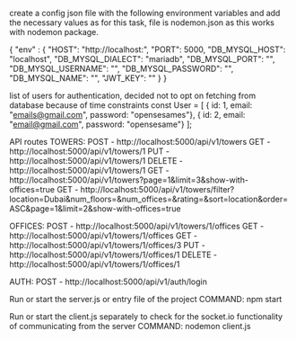 create a config json file with the following environment variables and add the necessary values
as for this task, file is nodemon.json as this works with nodemon package.

{
    "env" : {
        "HOST": "http://localhost:",
        "PORT": 5000,
        "DB_MYSQL_HOST": "localhost",
        "DB_MYSQL_DIALECT": "mariadb",
        "DB_MYSQL_PORT": "",
        "DB_MYSQL_USERNAME": "",
        "DB_MYSQL_PASSWORD": "",
        "DB_MYSQL_NAME": "",
        "JWT_KEY": ""
    }
}

list of users for authentication, decided not to opt on fetching from database because of time constraints
const User = [
    { id: 1, email: "emails@gmail.com", password: "opensesames"},
    { id: 2, email: "email@gmail.com", password: "opensesame"}
];


API routes
TOWERS:
POST    -   http://localhost:5000/api/v1/towers
GET     -   http://localhost:5000/api/v1/towers/1
PUT     -   http://localhost:5000/api/v1/towers/1
DELETE  -   http://localhost:5000/api/v1/towers/1
GET     -   http://localhost:5000/api/v1/towers?page=1&limit=3&show-with-offices=true
GET     -   http://localhost:5000/api/v1/towers/filter?location=Dubai&num_floors=&num_offices=&rating=&sort=location&order=ASC&page=1&limit=2&show-with-offices=true

OFFICES:
POST    -   http://localhost:5000/api/v1/towers/1/offices
GET     -   http://localhost:5000/api/v1/towers/1/offices
GET     -   http://localhost:5000/api/v1/towers/1/offices/3
PUT     -   http://localhost:5000/api/v1/towers/1/offices/1
DELETE  -   http://localhost:5000/api/v1/towers/1/offices/1

AUTH:
POST    -   http://localhost:5000/api/v1/auth/login


Run or start the server.js or entry file of the project
COMMAND: npm start

Run or start the client.js separately to check for the socket.io functionality of communicating from the server
COMMAND: nodemon client.js